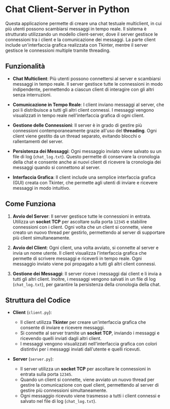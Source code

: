 # Chat Client-Server in Python

Questa applicazione permette di creare una chat testuale multiclient, in cui più utenti possono scambiarsi messaggi in tempo reale. Il sistema è strutturato utilizzando un modello client-server, dove il server gestisce le connessioni tra i client e la comunicazione dei messaggi. La parte client include un'interfaccia grafica realizzata con Tkinter, mentre il server gestisce le connessioni multiple tramite threading.

## Funzionalità

- **Chat Multiclient**: Più utenti possono connettersi al server e scambiarsi messaggi in tempo reale. Il server gestisce tutte le connessioni in modo indipendente, permettendo a ciascun client di interagire con gli altri senza interruzioni.
  
- **Comunicazione in Tempo Reale**: I client inviano messaggi al server, che poi li distribuisce a tutti gli altri client connessi. I messaggi vengono visualizzati in tempo reale nell'interfaccia grafica di ogni client.

- **Gestione delle Connessioni**: Il server è in grado di gestire più connessioni contemporaneamente grazie all'uso del **threading**. Ogni client viene gestito da un thread separato, evitando blocchi o rallentamenti del server.

- **Persistenza dei Messaggi**: Ogni messaggio inviato viene salvato su un file di log (`chat_log.txt`). Questo permette di conservare la cronologia della chat e consente anche ai nuovi client di ricevere la cronologia dei messaggi quando si connettono al server.

- **Interfaccia Grafica**: Il client include una semplice interfaccia grafica (GUI) creata con Tkinter, che permette agli utenti di inviare e ricevere messaggi in modo intuitivo.

## Come Funziona

1. **Avvio del Server**: 
   Il server gestisce tutte le connessioni in entrata. Utilizza un **socket TCP** per ascoltare sulla porta `12345` e stabilire connessioni con i client. Ogni volta che un client si connette, viene creato un nuovo thread per gestirlo, permettendo al server di supportare più client simultaneamente.

2. **Avvio del Client**: 
   Ogni client, una volta avviato, si connette al server e invia un nome utente. Il client visualizza l'interfaccia grafica che permette di scrivere messaggi e riceverli in tempo reale. Ogni messaggio inviato viene poi propagato a tutti gli altri client connessi.

3. **Gestione dei Messaggi**: 
   Il server riceve i messaggi dai client e li invia a tutti gli altri client. Inoltre, i messaggi vengono salvati in un file di log (`chat_log.txt`), per garantire la persistenza della cronologia della chat.

## Struttura del Codice

- **Client** (`client.py`):
  - Il client utilizza **Tkinter** per creare un'interfaccia grafica che consente di inviare e ricevere messaggi.
  - Si connette al server tramite un **socket TCP**, inviando i messaggi e ricevendo quelli inviati dagli altri client.
  - I messaggi vengono visualizzati nell'interfaccia grafica con colori distintivi per i messaggi inviati dall'utente e quelli ricevuti.

- **Server** (`server.py`):
  - Il server utilizza un **socket TCP** per ascoltare le connessioni in entrata sulla porta `12345`.
  - Quando un client si connette, viene avviato un nuovo thread per gestire la comunicazione con quel client, permettendo al server di gestire più connessioni simultaneamente.
  - Ogni messaggio ricevuto viene trasmesso a tutti i client connessi e salvato nel file di log (`chat_log.txt`).


